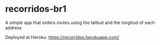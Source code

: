 # recorridos-br1
A simple app that orders routes using the latitud and the longitud of each address

Deployed at Heroku: https://recorridos.herokuapp.com/

